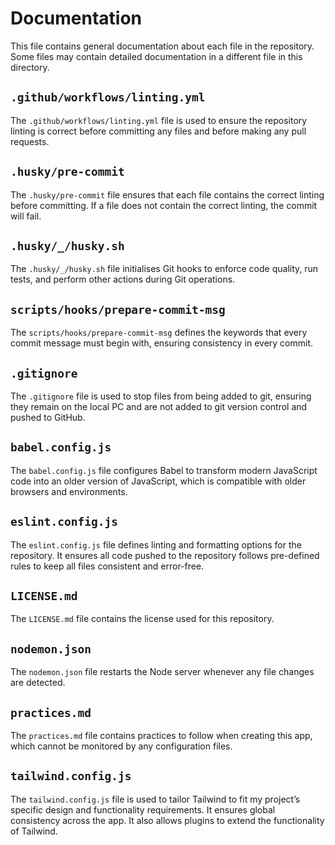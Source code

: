 # Documentation

This file contains general documentation about each file in the repository. Some files may contain detailed documentation in a different file in this directory.

## `.github/workflows/linting.yml`
The `.github/workflows/linting.yml` file is used to ensure the repository linting is correct before committing any files and before making any pull requests.

## `.husky/pre-commit`
The `.husky/pre-commit` file ensures that each file contains the correct linting before committing. If a file does not contain the correct linting, the commit will fail.

## `.husky/_/husky.sh`
The `.husky/_/husky.sh` file initialises Git hooks to enforce code quality, run tests, and perform other actions during Git operations.

## `scripts/hooks/prepare-commit-msg`
The `scripts/hooks/prepare-commit-msg` defines the keywords that every commit message must begin with, ensuring consistency in every commit.

## `.gitignore`
The `.gitignore` file is used to stop files from being added to git, ensuring they remain on the local PC and are not added to git version control and pushed to GitHub.

## `babel.config.js`
The `babel.config.js` file configures Babel to transform modern JavaScript code into an older version of JavaScript, which is compatible with older browsers and environments.

## `eslint.config.js`
The `eslint.config.js` file defines linting and formatting options for the repository. It ensures all code pushed to the repository follows pre-defined rules to keep all files consistent and error-free.

## `LICENSE.md`
The `LICENSE.md` file contains the license used for this repository.

## `nodemon.json`
The `nodemon.json` file restarts the Node server whenever any file changes are detected.

## `practices.md`
The `practices.md` file contains practices to follow when creating this app, which cannot be monitored by any configuration files.

## `tailwind.config.js`
The `tailwind.config.js` file is used to tailor Tailwind to fit my project’s specific design and functionality requirements. It ensures global consistency across the app. It also allows plugins to extend the functionality of Tailwind.

